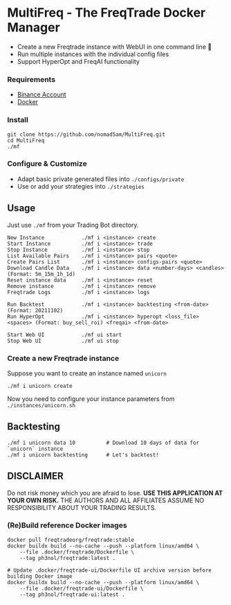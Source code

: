 # MultiFreq - The FreqTrade Docker Manager 

* Create a new Freqtrade instance with WebUI in one command line 🚀
* Run multiple instances with the individual config files
* Support HyperOpt and FreqAI functionality

### Requirements

* [Binance Account](https://www.binance.com/en/futures/ref/48577931)
* [Docker](https://www.docker.com/)

### Install
```
git clone https://github.com/nomad5am/MultiFreq.git
cd MultiFreq
./mf
```

### Configure & Customize

* Adapt basic private generated files into `./configs/private`
* Use or add your strategies into `./strategies`

## Usage

Just use `./mf` from your Trading Bot directory.

```
New Instance            ./mf i <instance> create
Start Instance          ./mf i <instance> trade
Stop Instance           ./mf i <instance> stop
List Available Pairs    ./mf i <instance> pairs <quote>
Create Pairs List       ./mf i <instance> configs-pairs <quote> 
Download Candle Data    ./mf i <instance> data <number-days> <candles> (Format: 5m_15m_1h_1d)
Reset instance data     ./mf i <instance> reset
Remove instance         ./mf i <instance> remove 
Freqtrade Logs          ./mf i <instance> logs

Run Backtest            ./mf i <instance> backtesting <from-date> (Format: 20211102)
Run HyperOpt            ./mf i <instance> hyperopt <loss_file> <spaces> (Format: buy_sell_roi) <freqai> <from-date> 

Start Web UI            ./mf ui start 
Stop Web UI             ./mf ui stop
```


### Create a new Freqtrade instance

Suppose you want to create an instance named `unicorn`

```
./mf i unicorn create
```

Now you need to configure your instance parameters from `./instances/unicorn.sh`

## Backtesting

```
./mf i unicorn data 10          # Download 10 days of data for `unicorn` instance
./mf i unicorn backtesting      # Let's backtest!
```

## DISCLAIMER

Do not risk money which you are afraid to lose. 
**USE THIS APPLICATION AT YOUR OWN RISK.** THE AUTHORS AND ALL AFFILIATES ASSUME NO RESPONSIBILITY ABOUT YOUR TRADING RESULTS.


### (Re)Build reference Docker images

```
docker pull freqtradeorg/freqtrade:stable
docker buildx build --no-cache --push --platform linux/amd64 \
    --file .docker/freqtrade/Dockerfile \
    --tag ph3nol/freqtrade:latest .

# Update .docker/freqtrade-ui/Dockerfile UI archive version before building Docker image
docker buildx build --no-cache --push --platform linux/amd64 \
    --file .docker/freqtrade-ui/Dockerfile \
    --tag ph3nol/freqtrade-ui:latest .
```
